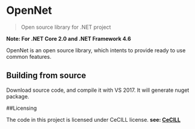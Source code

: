 # OpenNet
> Open source library for .NET project

**Note: For .NET Core 2.0 and .NET Framework 4.6**

OpenNet is an open source library, which intents to provide ready to use common features.


## Building from source

Download source code, and compile it with VS 2017. It will generate nuget package.

##Licensing

The code in this project is licensed under CeCILL license.
**see: [CeCILL](http://www.cecill.info/)**